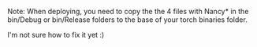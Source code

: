 Note: When deploying, you need to copy the the 4 files with Nancy* in the bin/Debug or bin/Release folders to the base of your torch binaries folder.

I'm not sure how to fix it yet :)